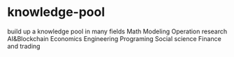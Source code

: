 # knowledge-pool
build up a knowledge pool in many fields
  Math
  Modeling
  Operation research
  AI&Blockchain
  Economics
  Engineering
  Programing
  Social science
  Finance and trading
  
  
  
